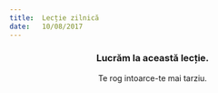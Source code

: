 ```yaml
---
title:  Lecție zilnică
date:   10/08/2017
---
```


### <center>Lucrăm la această lecție.</center>
<center>Te rog intoarce-te mai tarziu.</center>